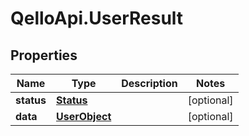 # QelloApi.UserResult

## Properties
Name | Type | Description | Notes
------------ | ------------- | ------------- | -------------
**status** | [**Status**](Status.md) |  | [optional] 
**data** | [**UserObject**](UserObject.md) |  | [optional] 


